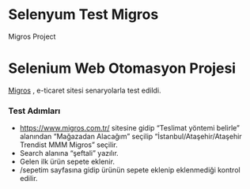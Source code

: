 # Selenyum Test Migros
 Migros Project
 
 # Selenium Web Otomasyon Projesi 
 
[Migros](https://www.migros.com.tr/) , e-ticaret sitesi  senaryolarla test edildi.

### Test Adımları

- https://www.migros.com.tr/ sitesine gidip “Teslimat yöntemi belirle” alanından “Mağazadan
Alacağım” seçilip “İstanbul/Ataşehir/Ataşehir Trendist MMM Migros” seçilir.
- Search alanına “şeftali” yazılır.
- Gelen ilk ürün sepete eklenir.
- /sepetim sayfasına gidip ürünün sepete eklenip eklenmediği kontrol edilir.

